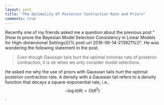 ```yaml
---
layout: post
title: "The Optimality Of Posterior Contraction Rate and Priors"
comments: true
---
```


Recently one of my friends asked me a question about the previous post "[How to prove the  Bayesian Model Selection Consistency in Linear Models for High-dimensional Settings]({% post-url 2016-06-14-213921%})". He was wondering the following statement in the post.

>Even though Gaussian tails hurt the optimal minimax rate of posterior contraction, it is ok when we only consider model selections.

He asked me why the use of priors with Gaussian tails 
hurt the optimal posterior contraction rate. A density with a Gaussian tail refers to a density function that decays a square-exponential rate, i.e., $$-\log\pi(\theta)= O(\theta^2)$$. 





